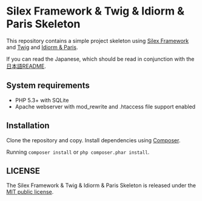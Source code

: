 # Silex Framework & Twig & Idiorm & Paris Skeleton

This repository contains a simple project skeleton using [Silex Framework](http://silex.sensiolabs.org/) and [Twig](http://twig.sensiolabs.org/) and [Idiorm & Paris](http://j4mie.github.io/idiormandparis/).

If you can read the Japanese, which should be read in conjunction with the [日本語README](./README.Japanese.md "README.Japanese.md").

## System requirements
* PHP 5.3+ with SQLite
* Apache webserver with mod_rewrite and .htaccess file support enabled

## Installation

Clone the repository and copy. Install dependencies using [Composer](https://getcomposer.org/ "Composer").

Running `composer install` or `php composer.phar install`.

## LICENSE

The Silex Framework & Twig & Idiorm & Paris Skeleton is released under the [MIT public license](http://opensource.org/licenses/MIT).